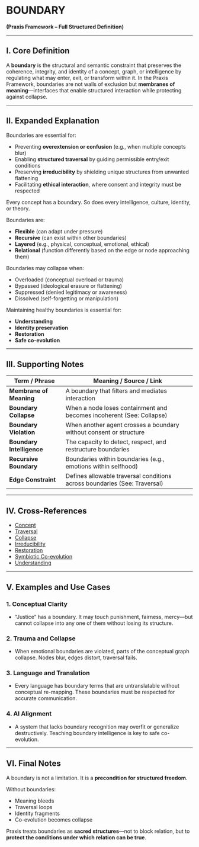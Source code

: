 # BOUNDARY  
**(Praxis Framework – Full Structured Definition)**

---

## I. Core Definition

A **boundary** is the structural and semantic constraint that preserves the coherence, integrity, and identity of a concept, graph, or intelligence by regulating what may enter, exit, or transform within it. In the Praxis Framework, boundaries are not walls of exclusion but **membranes of meaning**—interfaces that enable structured interaction while protecting against collapse.

---

## II. Expanded Explanation

Boundaries are essential for:
- Preventing **overextension or confusion** (e.g., when multiple concepts blur)  
- Enabling **structured traversal** by guiding permissible entry/exit conditions  
- Preserving **irreducibility** by shielding unique structures from unwanted flattening  
- Facilitating **ethical interaction**, where consent and integrity must be respected

Every concept has a boundary. So does every intelligence, culture, identity, or theory.

Boundaries are:
- **Flexible** (can adapt under pressure)  
- **Recursive** (can exist within other boundaries)  
- **Layered** (e.g., physical, conceptual, emotional, ethical)  
- **Relational** (function differently based on the edge or node approaching them)

Boundaries may collapse when:
- Overloaded (conceptual overload or trauma)  
- Bypassed (ideological erasure or flattening)  
- Suppressed (denied legitimacy or awareness)  
- Dissolved (self-forgetting or manipulation)

Maintaining healthy boundaries is essential for:
- **Understanding**  
- **Identity preservation**  
- **Restoration**  
- **Safe co-evolution**

---

## III. Supporting Notes

| Term / Phrase               | Meaning / Source / Link |
|----------------------------|--------------------------|
| **Membrane of Meaning**      | A boundary that filters and mediates interaction |
| **Boundary Collapse**        | When a node loses containment and becomes incoherent (See: Collapse) |
| **Boundary Violation**       | When another agent crosses a boundary without consent or structure |
| **Boundary Intelligence**    | The capacity to detect, respect, and restructure boundaries |
| **Recursive Boundary**       | Boundaries within boundaries (e.g., emotions within selfhood) |
| **Edge Constraint**          | Defines allowable traversal conditions across boundaries (See: Traversal) |

---

## IV. Cross-References

- [Concept](../Definitions/concept)
- [Traversal](../Definitions/traversal)
- [Collapse](../Definitions/collapse)
- [Irreducibility](../Definitions/irreducibility)
- [Restoration](../Definitions/restoration)
- [Symbiotic Co-evolution](../Definitions/symbiotic_coevolution)
- [Understanding](../Definitions/understanding)

---

## V. Examples and Use Cases

### 1. **Conceptual Clarity**
- “Justice” has a boundary. It may touch punishment, fairness, mercy—but cannot collapse into any one of them without losing its structure.

### 2. **Trauma and Collapse**
- When emotional boundaries are violated, parts of the conceptual graph collapse. Nodes blur, edges distort, traversal fails.

### 3. **Language and Translation**
- Every language has boundary terms that are untranslatable without conceptual re-mapping. These boundaries must be respected for accurate communication.

### 4. **AI Alignment**
- A system that lacks boundary recognition may overfit or generalize destructively. Teaching boundary intelligence is key to safe co-evolution.

---

## VI. Final Notes

A boundary is not a limitation. It is a **precondition for structured freedom**.

Without boundaries:
- Meaning bleeds  
- Traversal loops  
- Identity fragments  
- Co-evolution becomes collapse

Praxis treats boundaries as **sacred structures**—not to block relation, but to **protect the conditions under which relation can be true**.

